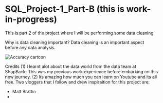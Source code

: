 # SQL_Project-1_Part-B (this is work-in-progress)

This is part 2 of the project where I will be performing some data cleaning

Why is data cleaning important? Data cleaning is an important aspect before any data analysis. 



![Accuracy cartoon](https://user-images.githubusercontent.com/88034960/149796217-54e66cc0-78d6-4044-a928-7240fd84782e.png)







Credits
(1) I learnt alot about the data world from the data team at ShopBack. This was my previous work experience before embarking on this new journey.
(2) Its amazing how much you can learn on Youtube and its all free. Two vloggers that I follow and drew inspiraition for this project are:
 - Matt Brattin 
 - 
